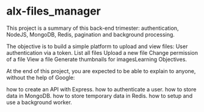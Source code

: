 # alx-files_manager
This project is a summary of this back-end trimester: authentication, NodeJS, MongoDB, Redis, pagination and background processing.

The objective is to build a simple platform to upload and view files:
User authentication via a token.
List all files
Upload a new file
Change permission of a file
View a file
Generate thumbnails for imagesLearning Objectives.

At the end of this project, you are expected to be able to explain to anyone, without the help of Google:

how to create an API with Express.
how to authenticate a user.
how to store data in MongoDB.
how to store temporary data in Redis.
how to setup and use a background worker.
